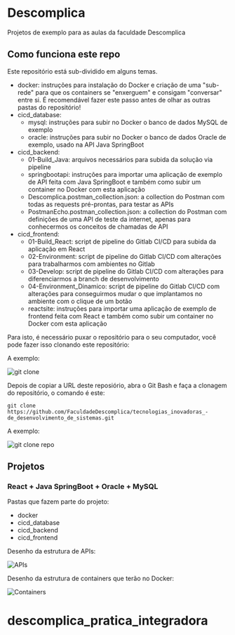 # Descomplica

Projetos de exemplo para as aulas da faculdade Descomplica

## Como funciona este repo

Este repositório está sub-dividido em alguns temas.

- docker: instruções para instalação do Docker e criação de uma "sub-rede" para que os containers se "enxerguem" e consigam "conversar" entre si. É recomendável fazer este passo antes de olhar as outras pastas do repositório!
- cicd_database:
  - mysql: instruções para subir no Docker o banco de dados MySQL de exemplo
  - oracle: instruções para subir no Docker o banco de dados Oracle de exemplo, usado na API Java SpringBoot
- cicd_backend:
  - 01-Build_Java: arquivos necessários para subida da solução via pipeline
  - springbootapi: instruções para importar uma aplicação de exemplo de API feita com Java SpringBoot e também como subir um container no Docker com esta aplicação
  - Descomplica.postman_collection.json: a collection do Postman com todas as requests pré-prontas, para testar as APIs
  - PostmanEcho.postman_collection.json: a collection do Postman com definições de uma API de teste da internet, apenas para conhecermos os conceitos de chamadas de API
- cicd_frontend:
  - 01-Build_React: script de pipeline do Gitlab CI/CD para subida da aplicação em React
  - 02-Environment: script de pipeline do Gitlab CI/CD com alterações para trabalharmos com ambientes no Gitlab
  - 03-Develop: script de pipeline do Gitlab CI/CD com alterações para diferenciarmos a branch de desenvolvimento
  - 04-Environment_Dinamico: script de pipeline do Gitlab CI/CD com alterações para conseguirmos mudar o que implantamos no ambiente com o clique de um botão
  - reactsite: instruções para importar uma aplicação de exemplo de frontend feita com React e também como subir um container no Docker com esta aplicação

Para isto, é necessário puxar o repositório para o seu computador, você pode fazer isso clonando este repositório:

A exemplo:

![git clone](./imagens/imagem107.png "imagem107")

Depois de copiar a URL deste reposiório, abra o Git Bash e faça a clonagem do repositório, o comando é este:

`git clone https://github.com/FaculdadeDescomplica/tecnologias_inovadoras_-de_desenvolvimento_de_sistemas.git`

A exemplo:

![git clone repo](./imagens/imagem108.png "imagem108")

## Projetos

### React + Java SpringBoot + Oracle + MySQL

Pastas que fazem parte do projeto:

- docker
- cicd_database
- cicd_backend
- cicd_frontend

Desenho da estrutura de APIs:

![APIs](./imagens/imagem126.png "imagem126")

Desenho da estrutura de containers que terão no Docker:

![Containers](./imagens/imagem127.png "imagem127")
# descomplica_pratica_integradora
